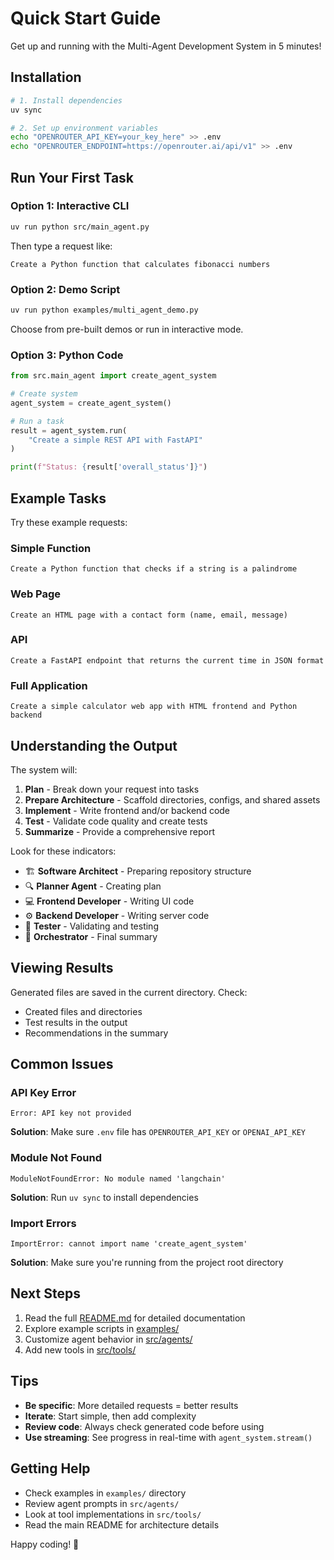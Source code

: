 # Quick Start Guide

Get up and running with the Multi-Agent Development System in 5 minutes!

## Installation

```bash
# 1. Install dependencies
uv sync

# 2. Set up environment variables
echo "OPENROUTER_API_KEY=your_key_here" >> .env
echo "OPENROUTER_ENDPOINT=https://openrouter.ai/api/v1" >> .env
```

## Run Your First Task

### Option 1: Interactive CLI

```bash
uv run python src/main_agent.py
```

Then type a request like:
```
Create a Python function that calculates fibonacci numbers
```

### Option 2: Demo Script

```bash
uv run python examples/multi_agent_demo.py
```

Choose from pre-built demos or run in interactive mode.

### Option 3: Python Code

```python
from src.main_agent import create_agent_system

# Create system
agent_system = create_agent_system()

# Run a task
result = agent_system.run(
    "Create a simple REST API with FastAPI"
)

print(f"Status: {result['overall_status']}")
```

## Example Tasks

Try these example requests:

### Simple Function
```
Create a Python function that checks if a string is a palindrome
```

### Web Page
```
Create an HTML page with a contact form (name, email, message)
```

### API
```
Create a FastAPI endpoint that returns the current time in JSON format
```

### Full Application
```
Create a simple calculator web app with HTML frontend and Python backend
```

## Understanding the Output

The system will:

1. **Plan** - Break down your request into tasks
2. **Prepare Architecture** - Scaffold directories, configs, and shared assets
3. **Implement** - Write frontend and/or backend code
4. **Test** - Validate code quality and create tests
5. **Summarize** - Provide a comprehensive report

Look for these indicators:

- 🏗️ **Software Architect** - Preparing repository structure
- 🔍 **Planner Agent** - Creating plan
- 💻 **Frontend Developer** - Writing UI code
- ⚙️  **Backend Developer** - Writing server code
- 🧪 **Tester** - Validating and testing
- 🎯 **Orchestrator** - Final summary

## Viewing Results

Generated files are saved in the current directory. Check:
- Created files and directories
- Test results in the output
- Recommendations in the summary

## Common Issues

### API Key Error
```
Error: API key not provided
```
**Solution**: Make sure `.env` file has `OPENROUTER_API_KEY` or `OPENAI_API_KEY`

### Module Not Found
```
ModuleNotFoundError: No module named 'langchain'
```
**Solution**: Run `uv sync` to install dependencies

### Import Errors
```
ImportError: cannot import name 'create_agent_system'
```
**Solution**: Make sure you're running from the project root directory

## Next Steps

1. Read the full [README.md](README.md) for detailed documentation
2. Explore example scripts in [examples/](examples/)
3. Customize agent behavior in [src/agents/](src/agents/)
4. Add new tools in [src/tools/](src/tools/)

## Tips

- **Be specific**: More detailed requests = better results
- **Iterate**: Start simple, then add complexity
- **Review code**: Always check generated code before using
- **Use streaming**: See progress in real-time with `agent_system.stream()`

## Getting Help

- Check examples in `examples/` directory
- Review agent prompts in `src/agents/`
- Look at tool implementations in `src/tools/`
- Read the main README for architecture details

Happy coding! 🚀
